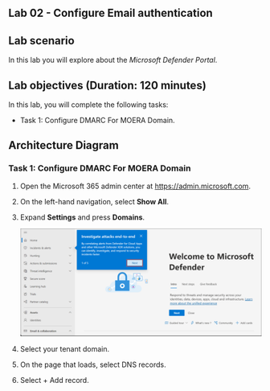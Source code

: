 ## Lab 02 - Configure Email authentication

## Lab scenario
In this lab you will explore about the *Microsoft Defender Portal*.

## Lab objectives (Duration: 120 minutes)

In this lab, you will complete the following tasks:
- Task 1: Configure DMARC For MOERA Domain.

## Architecture Diagram

### Task 1: Configure DMARC For MOERA Domain

1. Open the Microsoft 365 admin center at https://admin.microsoft.com.

1. On the left-hand navigation, select **Show All**.

1. Expand **Settings** and press **Domains**.

   ![Picture 1](../Media/image_1.png)

1. Select your tenant domain.

1. On the page that loads, select DNS records.

1. Select + Add record.
